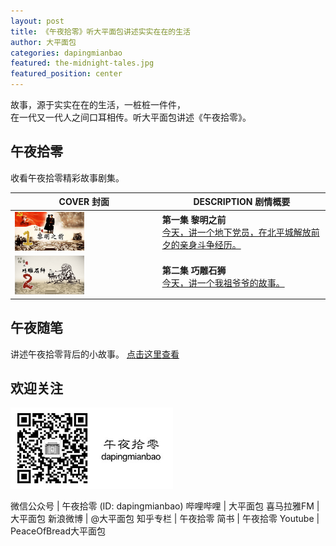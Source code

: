 ```yaml
---
layout: post
title: 《午夜拾零》听大平面包讲述实实在在的生活
author: 大平面包
categories: dapingmianbao
featured: the-midnight-tales.jpg
featured_position: center
---
```


故事，源于实实在在的生活，一桩桩一件件，  
在一代又一代人之间口耳相传。听大平面包讲述《午夜拾零》。

## 午夜拾零

收看午夜拾零精彩故事剧集。

| COVER 封面 | DESCRIPTION 剧情概要 |
| --- | --- |
| <a href="/dapingmianbao/01/"><img width="50%" src="/assets/img/posts/midnight-tales/01.jpg"/></a> | **第一集 黎明之前**<br/><a href="/dapingmianbao/01/">今天，讲一个地下党员，在北平城解放前夕的亲身斗争经历。</a> |
| <a href="/dapingmianbao/02/"><img width="50%" src="/assets/img/posts/midnight-tales/02.jpg"/></a> | **第二集 巧雕石狮**<br/><a href="/dapingmianbao/02/">今天，讲一个我祖爷爷的故事。</a> |

## 午夜随笔

讲述午夜拾零背后的小故事。 [点击这里查看](/category/#/dapingmianbao)

## 欢迎关注

<img src="/assets/img/posts/midnight-tales/qr-wechat.jpg" alt="扫码关注午夜拾零" width="260"/>

微信公众号 | 午夜拾零 (ID: dapingmianbao)
哔哩哔哩 | 大平面包
喜马拉雅FM | 大平面包
新浪微博 | @大平面包
知乎专栏 | 午夜拾零
简书 | 午夜拾零
Youtube | PeaceOfBread大平面包